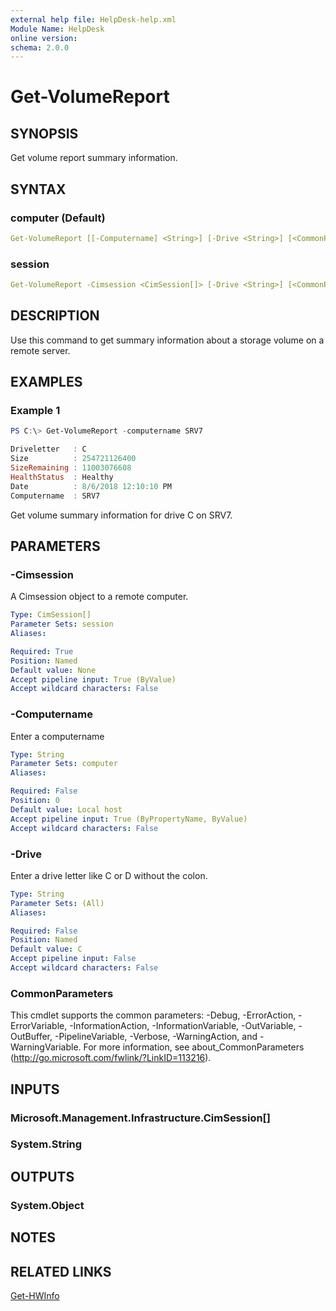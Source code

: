 ```yaml
---
external help file: HelpDesk-help.xml
Module Name: HelpDesk
online version:
schema: 2.0.0
---
```


# Get-VolumeReport

## SYNOPSIS

Get volume report summary information.

## SYNTAX

### computer (Default)

```yaml
Get-VolumeReport [[-Computername] <String>] [-Drive <String>] [<CommonParameters>]
```

### session

```yaml
Get-VolumeReport -Cimsession <CimSession[]> [-Drive <String>] [<CommonParameters>]
```

## DESCRIPTION

Use this command to get summary information about a storage volume on a remote server.

## EXAMPLES

### Example 1

```powershell
PS C:\> Get-VolumeReport -computername SRV7

Driveletter   : C
Size          : 254721126400
SizeRemaining : 11003076608
HealthStatus  : Healthy
Date          : 8/6/2018 12:10:10 PM
Computername  : SRV7
```

Get volume summary information for drive C on SRV7.

## PARAMETERS

### -Cimsession

A Cimsession object to a remote computer.

```yaml
Type: CimSession[]
Parameter Sets: session
Aliases:

Required: True
Position: Named
Default value: None
Accept pipeline input: True (ByValue)
Accept wildcard characters: False
```

### -Computername

Enter a computername

```yaml
Type: String
Parameter Sets: computer
Aliases:

Required: False
Position: 0
Default value: Local host
Accept pipeline input: True (ByPropertyName, ByValue)
Accept wildcard characters: False
```

### -Drive

Enter a drive letter like C or D without the colon.

```yaml
Type: String
Parameter Sets: (All)
Aliases:

Required: False
Position: Named
Default value: C
Accept pipeline input: False
Accept wildcard characters: False
```

### CommonParameters

This cmdlet supports the common parameters: -Debug, -ErrorAction, -ErrorVariable, -InformationAction, -InformationVariable, -OutVariable, -OutBuffer, -PipelineVariable, -Verbose, -WarningAction, and -WarningVariable.
For more information, see about_CommonParameters (http://go.microsoft.com/fwlink/?LinkID=113216).
 
## INPUTS

### Microsoft.Management.Infrastructure.CimSession[]

### System.String

## OUTPUTS

### System.Object

## NOTES

## RELATED LINKS

[Get-HWInfo]()